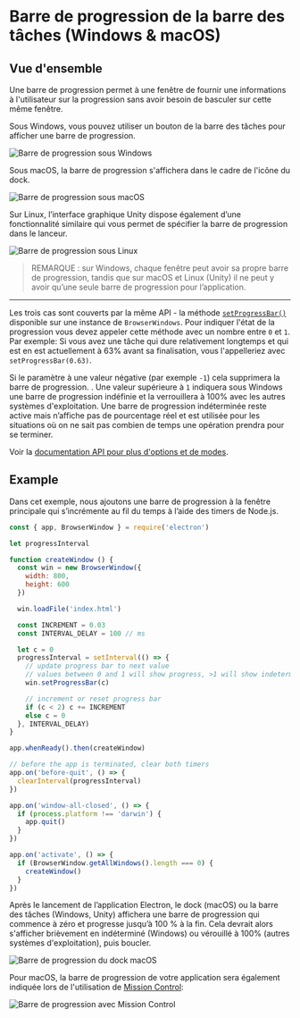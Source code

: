 # Barre de progression de la barre des tâches (Windows & macOS)

## Vue d'ensemble

Une barre de progression permet à une fenêtre de fournir une informations à l'utilisateur sur la progression sans avoir besoin de basculer sur cette même fenêtre.

Sous Windows, vous pouvez utiliser un bouton de la barre des tâches pour afficher une barre de progression.

![Barre de progression sous Windows][1]

Sous macOS, la barre de progression s'affichera dans le cadre de l'icône du dock.

![Barre de progression sous macOS][2]

Sur Linux, l’interface graphique Unity dispose également d’une fonctionnalité similaire qui vous permet de spécifier la barre de progression dans le lanceur.

![Barre de progression sous Linux][3]

> REMARQUE : sur Windows, chaque fenêtre peut avoir sa propre barre de progression, tandis que sur macOS et Linux (Unity) il ne peut y avoir qu’une seule barre de progression pour l’application.

----

Les trois cas sont couverts par la même API - la méthode [`setProgressBar()`][setprogressbar] disponible sur une instance de `BrowserWindows`. Pour indiquer l'état de la progression vous devez appeler cette méthode avec un nombre entre `0` et `1`. Par exemple: Si vous avez une tâche qui dure relativement longtemps et qui est en est actuellement à 63% avant sa finalisation, vous l'appelleriez avec `setProgressBar(0.63)`.

Si le paramètre à une valeur négative (par exemple `-1`) cela supprimera la barre de progression. . Une valeur supérieure à `1` indiquera sous Windows une barre de progression indéfinie et la verrouillera à 100% avec les autres systèmes d'exploitation. Une barre de progression indéterminée reste active mais n’affiche pas de pourcentage réel et est utilisée pour les situations où on ne sait pas combien de temps une opération prendra pour se terminer.

Voir la [documentation API pour plus d'options et de modes][setprogressbar].

## Example

Dans cet exemple, nous ajoutons une barre de progression à la fenêtre principale qui s’incrémente au fil du temps à l’aide des timers de Node.js.

```javascript fiddle='docs/fiddles/features/progress-bar'
const { app, BrowserWindow } = require('electron')

let progressInterval

function createWindow () {
  const win = new BrowserWindow({
    width: 800,
    height: 600
  })

  win.loadFile('index.html')

  const INCREMENT = 0.03
  const INTERVAL_DELAY = 100 // ms

  let c = 0
  progressInterval = setInterval(() => {
    // update progress bar to next value
    // values between 0 and 1 will show progress, >1 will show indeterminate or stick at 100%
    win.setProgressBar(c)

    // increment or reset progress bar
    if (c < 2) c += INCREMENT
    else c = 0
  }, INTERVAL_DELAY)
}

app.whenReady().then(createWindow)

// before the app is terminated, clear both timers
app.on('before-quit', () => {
  clearInterval(progressInterval)
})

app.on('window-all-closed', () => {
  if (process.platform !== 'darwin') {
    app.quit()
  }
})

app.on('activate', () => {
  if (BrowserWindow.getAllWindows().length === 0) {
    createWindow()
  }
})
```

Après le lancement de l’application Electron, le dock (macOS) ou la barre des tâches (Windows, Unity) affichera une barre de progression qui commence à zéro et progresse jusqu’à 100 % à la fin. Cela devrait alors s'afficher brièvement en indéterminé (Windows) ou vérouillé à 100% (autres systèmes d'exploitation), puis boucler.

![Barre de progression du dock macOS](../images/dock-progress-bar.png)

Pour macOS, la barre de progression de votre application sera également indiquée lors de l'utilisation de [Mission Control](https://support.apple.com/en-us/HT204100):

![Barre de progression avec Mission Control](../images/mission-control-progress-bar.png)

[1]: https://cloud.githubusercontent.com/assets/639601/5081682/16691fda-6f0e-11e4-9676-49b6418f1264.png
[2]: ../images/macos-progress-bar.png
[3]: ../images/linux-progress-bar.png
[setprogressbar]: ../api/browser-window.md#winsetprogressbarprogress-options
[setprogressbar]: ../api/browser-window.md#winsetprogressbarprogress-options
